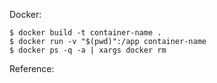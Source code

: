 Docker:

    $ docker build -t container-name .
    $ docker run -v "$(pwd)":/app container-name
    $ docker ps -q -a | xargs docker rm


Reference:

